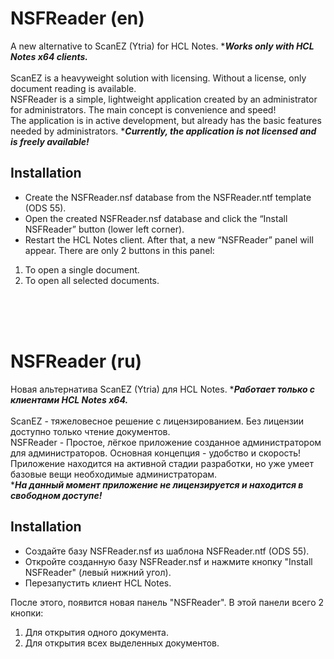 # NSFReader (en)
A new alternative to ScanEZ (Ytria) for HCL Notes. ****Works only with HCL Notes x64 clients.***\
\
ScanEZ is a heavyweight solution with licensing. Without a license, only document reading is available.\
NSFReader is a simple, lightweight application created by an administrator for administrators. The main concept is convenience and speed!\
The application is in active development, but already has the basic features needed by administrators.
****Currently, the application is not licensed and is freely available!***
## Installation
* Create the NSFReader.nsf database from the NSFReader.ntf template (ODS 55).
* Open the created NSFReader.nsf database and click the “Install NSFReader” button (lower left corner).
* Restart the HCL Notes client.
After that, a new “NSFReader” panel will appear. There are only 2 buttons in this panel:
1. To open a single document.
2. To open all selected documents.

<br />
<br />
<br />

# NSFReader (ru)
Новая альтернатива ScanEZ (Ytria) для HCL Notes. ****Работает только с клиентами HCL Notes x64.***\
\
ScanEZ - тяжеловесное решение с лицензированием. Без лицензии доступно только чтение документов.\
NSFReader - Простое, лёгкое приложение созданное администратором для администраторов. Основная концепция - удобство и скорость!\
Приложение находится на активной стадии разработки, но уже умеет базовые вещи необходимые администраторам.\
****На данный момент приложение не лицензируется и находится в свободном доступе!***

## Installation
* Создайте базу NSFReader.nsf из шаблона NSFReader.ntf (ODS 55).
* Откройте созданную базу NSFReader.nsf и нажмите кнопку "Install NSFReader" (левый нижний угол).
* Перезапустить клиент HCL Notes.

После этого, появится новая панель "NSFReader". В этой панели всего 2 кнопки:
1. Для открытия одного документа.
2. Для открытия всех выделенных документов.